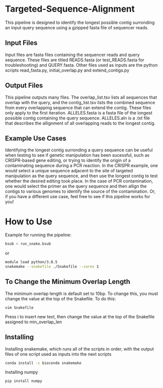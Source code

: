 # Targeted-Sequence-Alignment
This pipeline is designed to identify the longest possible contig surronding an input query sequence using a gzipped fasta file of sequencer reads. 
## Input Files
Input files are fasta files containing the sequencer reads and query sequence. These files are titled READS.fasta (or test_READS.fasta for troubleshooting) and QUERY.fasta. Other files used as inputs are the python scripts read_fasta.py, initial_overlap.py and extend_contigs.py
## Output Files
This pipeline outputs many files. The overlap_list.tsv lists all sequences that overlap with the query, and the contig_list.tsv lists the combined sequence from every overlapping sequence that can extend the contig. These files only apply to the first iteration. ALLELES.fasta is a fasta file of the longest possible contig containing the query sequence. ALLELES.aln is a .txt file that describes the allignment of all overlapping reads to the longest contig. 
## Example Use Cases
Identifying the longest contig surronding a query sequence can be useful when testing to see if genetic manipulation has been sucessful, such as CRISPR-based gene editing, or trying to identify the origin of a contaminating sequence during a PCR reaction. In the CRISPR example, one would select a unique sequence adjacent to the site of targeted manipulation as the query sequence, and then use the longest contig to test whether the desired editing took place. In the case of PCR contamination, one would select the primer as the query sequence and then allign the contigs to various genomes to identify the source of the contamination. Or, if you have a different use case, feel free to see if this pipeline works for you!
# How to Use
Example for running the pipeline:
```bash
bsub < run_snake.bsub
```
or
```bash
module load python/3.8.5
snakemake --snakefile ./Snakefile --cores 1
```
## To Change the Minimum Overlap Length
The minimum overlap length is default set to 10bp. To change this, you must change the value at the top of the Snakefile. To do this:
```
vim Snakefile
```
Press i to insert new text, then change the value at the top of the Snakefile assigned to min_overlap_len
## Installing 
Installing snakemake, which runs all of the scripts in order, with the output files of one script used as inputs into the next scripts
```bash
conda install -c bioconda snakemake
```
Installing numpy
```bash
pip install numpy
```

